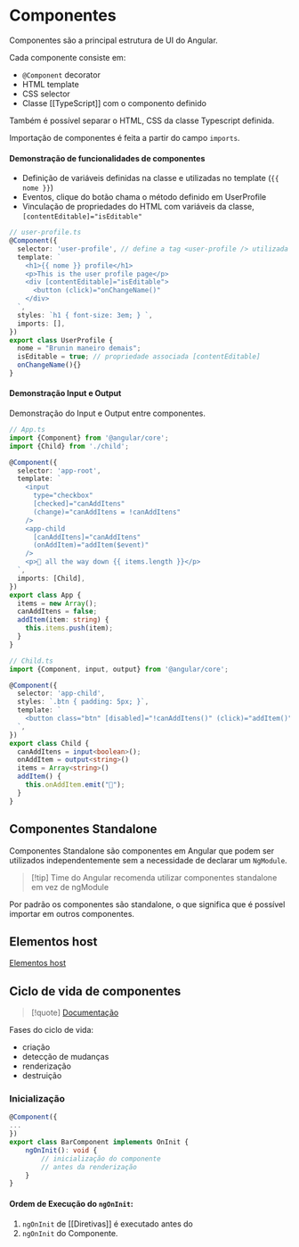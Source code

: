 # Componentes

Componentes são a principal estrutura de UI do Angular.

Cada componente consiste em:

- `@Component` decorator
- HTML template
- CSS selector
- Classe [[TypeScript]] com o componento definido

Também é possível separar o HTML, CSS da classe Typescript definida.

Importação de componentes é feita a partir do campo `imports`.

#### Demonstração de funcionalidades de componentes

- Definição de variáveis definidas na classe e utilizadas no template (`{{ nome }}`)
- Eventos, clique do botão chama o método definido em UserProfile
- Vinculação de propriedades do HTML com variáveis da classe,  `[contentEditable]="isEditable"`

```typescript
// user-profile.ts
@Component({
  selector: 'user-profile', // define a tag <user-profile /> utilizada em outros templates
  template: `
    <h1>{{ nome }} profile</h1>
    <p>This is the user profile page</p>
    <div [contentEditable]="isEditable">
      <button (click)="onChangeName()"
    </div>
  `,  
  styles: `h1 { font-size: 3em; } `,
  imports: [],
})
export class UserProfile { 
  nome = "Brunin maneiro demais";
  isEditable = true; // propriedade associada [contentEditable]
  onChangeName(){} 
}
```

#### Demonstração Input e Output

Demonstração do Input e Output entre componentes.

```typescript
// App.ts
import {Component} from '@angular/core';
import {Child} from './child';

@Component({
  selector: 'app-root',
  template: `
    <input
      type="checkbox"
      [checked]="canAddItens"
      (change)="canAddItens = !canAddItens"
    />
    <app-child 
      [canAddItens]="canAddItens"
      (onAddItem)="addItem($event)"
    />
    <p>🐢 all the way down {{ items.length }}</p>
  `,
  imports: [Child],
})
export class App {
  items = new Array();
  canAddItens = false;
  addItem(item: string) {
    this.items.push(item);
  }
}

// Child.ts
import {Component, input, output} from '@angular/core';

@Component({
  selector: 'app-child',
  styles: `.btn { padding: 5px; }`,
  template: `
    <button class="btn" [disabled]="!canAddItens()" (click)="addItem()">Add Item</button>
  `,
})
export class Child {
  canAddItens = input<boolean>();
  onAddItem = output<string>()
  items = Array<string>()
  addItem() {
    this.onAddItem.emit("🌟");
  }
}
```

## Componentes Standalone

Componentes Standalone são componentes em Angular que podem ser utilizados independentemente sem a necessidade de declarar um `NgModule`.

> [!tip] Time do Angular recomenda utilizar componentes standalone em vez de ngModule

Por padrão os componentes são standalone, o que significa que é possível importar em outros componentes.

## Elementos host

[Elementos host](https://angular.dev/guide/components/host-elements)

## Ciclo de vida de componentes

> [!quote] [Documentação](https://angular.dev/guide/components/lifecycle)

Fases do ciclo de vida:

- criação
- detecção de mudanças
- renderização
- destruição

### Inicialização

```ts
@Component({
...
})
export class BarComponent implements OnInit {
	ngOnInit(): void {
		// inicialização do componente
		// antes da renderização
	}
}
```

#### Ordem de Execução do `ngOnInit`:

1. `ngOnInit` de [[Diretivas]] é executado antes do
2. `ngOnInit` do Componente.